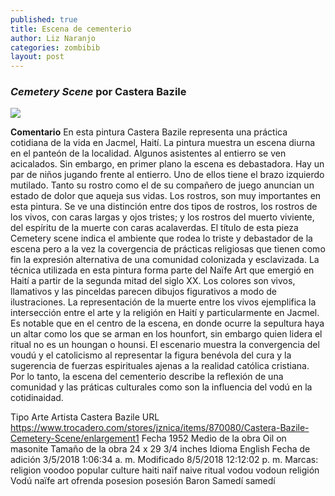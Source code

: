 ```yaml
---
published: true
title: Escena de cementerio
author: Liz Naranjo
categories: zombibib
layout: post
---
```


### _Cemetery Scene_ por Castera Bazile
![]({{site.baseurl}}//images/Copia%20de%20picture1.jpg)


**Comentario**
En esta pintura Castera Bazile representa una práctica cotidiana de la vida en Jacmel, Haití. La pintura muestra un escena diurna en el panteón de la localidad. Algunos asistentes al entierro se ven acicalados. Sin embargo, en primer plano la escena es debastadora. Hay un par de niños jugando frente al entierro. Uno de ellos tiene el brazo izquierdo mutilado. Tanto su rostro como el de su compañero de juego anuncian un estado de dolor que aqueja sus vidas. Los rostros, son muy importantes en esta pintura. Se ve una distinción entre dos tipos de rostros, los rostros de los vivos, con caras largas y ojos tristes; y los rostros del muerto viviente, del espíritu de la muerte con caras acalaverdas. El título de esta pieza Cemetery scene indica el ambiente que rodea lo triste y debastador de la escena pero a la vez la covergencia de prácticas religiosas que tienen como fin la expresión alternativa de una comunidad colonizada y esclavizada. La técnica utilizada en esta pintura forma parte del Naïfe Art que emergió en Haití a partir de la segunda mitad del siglo XX. Los colores son vivos, llamativos y las pinceldas parecen dibujos figurativos a modo de ilustraciones. La representación de la muerte entre los vivos ejemplifica la intersección entre el arte y la religión en Haití y particularmente en Jacmel. Es notable que en el centro de la escena, en donde ocurre la sepultura haya un altar como los que se arman en los hounfort, sin embargo quien lidera el ritual no es un houngan o hounsi. El escenario muestra la convergencia del voudú y el catolicismo al representar la figura benévola del cura y la sugerencia de fuerzas espirituales ajenas a la realidad católica cristiana. Por lo tanto, la escena del cementerio describe la reflexión de una comunidad y las práticas culturales como son la influencia del vodú en la cotidinaidad.

Tipo Arte
Artista 	Castera Bazile
URL 	https://www.trocadero.com/stores/jznica/items/870080/Castera-Bazile-Cemetery-Scene/enlargement1
Fecha 	1952
Medio de la obra 	Oil on masonite
Tamaño de la obra 	24 x 29 3/4 inches
Idioma 	English
Fecha de adición 	3/5/2018 1:06:34 a. m.
Modificado 	8/5/2018 12:12:02 p. m.
Marcas: religion voodoo popular culture haiti naïf naive ritual vodou vodoun religión Vodú naïfe art ofrenda posesion posesión Baron Samedí samedí 





